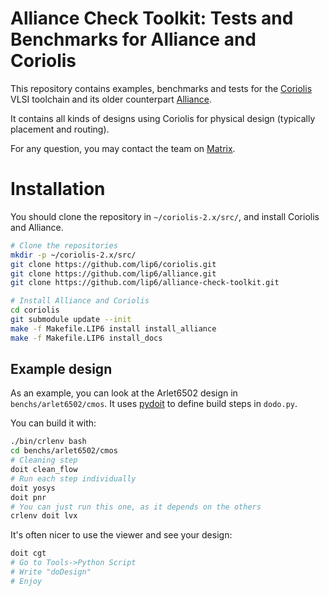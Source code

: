
# Alliance Check Toolkit: Tests and Benchmarks for Alliance and Coriolis

This repository contains examples, benchmarks and tests for the [Coriolis](https://github.com/lip6/coriolis) VLSI toolchain and its older counterpart [Alliance](https://github.com/lip6/alliance).

It contains all kinds of designs using Coriolis for physical design (typically placement and routing).

For any question, you may contact the team on [Matrix](https://app.element.io/#/room/#coriolis:matrix.org).


# Installation

You should clone the repository in `~/coriolis-2.x/src/`, and install Coriolis and Alliance.

``` bash
# Clone the repositories
mkdir -p ~/coriolis-2.x/src/
git clone https://github.com/lip6/coriolis.git
git clone https://github.com/lip6/alliance.git
git clone https://github.com/lip6/alliance-check-toolkit.git

# Install Alliance and Coriolis
cd coriolis
git submodule update --init
make -f Makefile.LIP6 install install_alliance
make -f Makefile.LIP6 install_docs
```


## Example design

As an example, you can look at the Arlet6502 design in `benchs/arlet6502/cmos`. It uses [pydoit](https://github.com/pydoit/doit) to define build steps in `dodo.py`.

You can build it with:
``` bash
./bin/crlenv bash
cd benchs/arlet6502/cmos
# Cleaning step
doit clean_flow
# Run each step individually
doit yosys
doit pnr
# You can just run this one, as it depends on the others
crlenv doit lvx
```

It's often nicer to use the viewer and see your design:
``` bash
doit cgt
# Go to Tools->Python Script
# Write "doDesign"
# Enjoy
```
